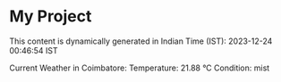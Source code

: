 # My Project

This content is dynamically generated in Indian Time (IST): 2023-12-24 00:46:54 IST


Current Weather in Coimbatore:
Temperature: 21.88 °C
Condition: mist
